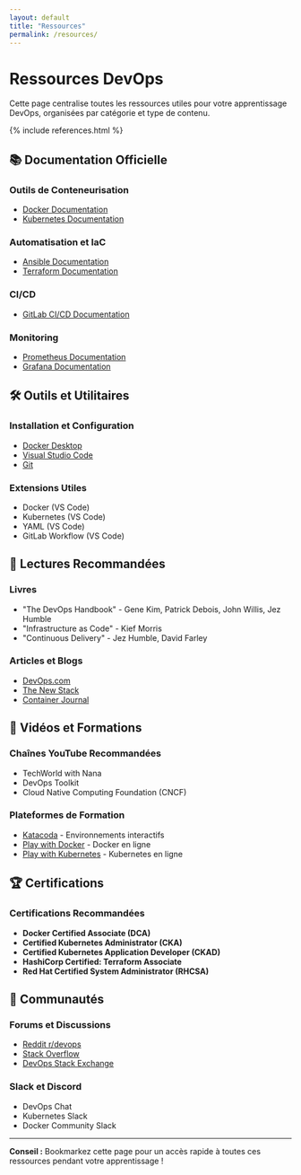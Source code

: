```yaml
---
layout: default
title: "Ressources"
permalink: /resources/
---
```


# Ressources DevOps

Cette page centralise toutes les ressources utiles pour votre apprentissage DevOps, organisées par catégorie et type de contenu.

<!-- Affichage de toutes les références -->
{% include references.html %}

## 📚 Documentation Officielle

### Outils de Conteneurisation
- [Docker Documentation](https://docs.docker.com/)
- [Kubernetes Documentation](https://kubernetes.io/docs/)

### Automatisation et IaC
- [Ansible Documentation](https://docs.ansible.com/)
- [Terraform Documentation](https://www.terraform.io/docs/)

### CI/CD
- [GitLab CI/CD Documentation](https://docs.gitlab.com/ee/ci/)

### Monitoring
- [Prometheus Documentation](https://prometheus.io/docs/)
- [Grafana Documentation](https://grafana.com/docs/)

## 🛠️ Outils et Utilitaires

### Installation et Configuration
- [Docker Desktop](https://www.docker.com/products/docker-desktop)
- [Visual Studio Code](https://code.visualstudio.com/)
- [Git](https://git-scm.com/)

### Extensions Utiles
- Docker (VS Code)
- Kubernetes (VS Code)
- YAML (VS Code)
- GitLab Workflow (VS Code)

## 📖 Lectures Recommandées

### Livres
- "The DevOps Handbook" - Gene Kim, Patrick Debois, John Willis, Jez Humble
- "Infrastructure as Code" - Kief Morris
- "Continuous Delivery" - Jez Humble, David Farley

### Articles et Blogs
- [DevOps.com](https://devops.com/)
- [The New Stack](https://thenewstack.io/)
- [Container Journal](https://containerjournal.com/)

## 🎥 Vidéos et Formations

### Chaînes YouTube Recommandées
- TechWorld with Nana
- DevOps Toolkit
- Cloud Native Computing Foundation (CNCF)

### Plateformes de Formation
- [Katacoda](https://www.katacoda.com/) - Environnements interactifs
- [Play with Docker](https://labs.play-with-docker.com/) - Docker en ligne
- [Play with Kubernetes](https://labs.play-with-k8s.com/) - Kubernetes en ligne

## 🏆 Certifications

### Certifications Recommandées
- **Docker Certified Associate (DCA)**
- **Certified Kubernetes Administrator (CKA)**
- **Certified Kubernetes Application Developer (CKAD)**
- **HashiCorp Certified: Terraform Associate**
- **Red Hat Certified System Administrator (RHCSA)**

## 💬 Communautés

### Forums et Discussions
- [Reddit r/devops](https://www.reddit.com/r/devops/)
- [Stack Overflow](https://stackoverflow.com/questions/tagged/devops)
- [DevOps Stack Exchange](https://devops.stackexchange.com/)

### Slack et Discord
- DevOps Chat
- Kubernetes Slack
- Docker Community Slack

---

**Conseil :** Bookmarkez cette page pour un accès rapide à toutes ces ressources pendant votre apprentissage !